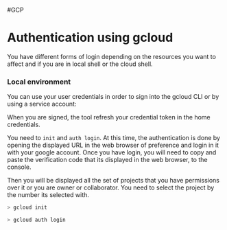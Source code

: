 #GCP 

# Authentication using gcloud

You have different forms of login depending on the resources you want to affect and if you are in local shell or the cloud shell. 

### Local environment

You can use your user credentials in order to sign into the gcloud CLI or by using a service account: 

When you are signed, the tool refresh your credential token in the home credentials. 

You need to `init` and `auth login`. At this time, the authentication is done by opening the displayed URL in the web browser of preference and login in it with your google account. Once you have login, you will need to copy and paste the verification code that its displayed in the web browser, to the console. 

Then you will be displayed all the set of projects that you have permissions over it or you are owner or collaborator. You need to select the project by the number its selected with. 

```bash
> gcloud init

> gcloud auth login


```